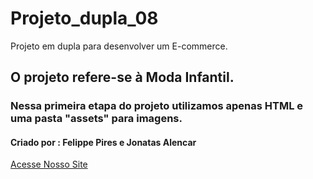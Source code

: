 # Projeto_dupla_08
Projeto em dupla para desenvolver um E-commerce.

## O projeto refere-se à Moda Infantil.

### Nessa primeira etapa do projeto utilizamos apenas HTML e uma pasta "assets" para imagens.

#### Criado por : Felippe Pires e Jonatas Alencar



[Acesse Nosso Site](https://main--reinodosbaixinhos.netlify.app/)
